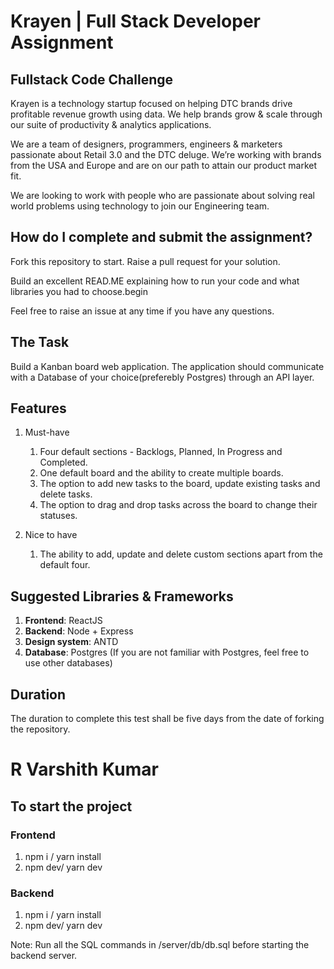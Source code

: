 # Krayen | Full Stack Developer Assignment

## Fullstack Code Challenge

Krayen is a technology startup focused on helping DTC brands drive profitable revenue growth using data. We help brands grow & scale through our suite of productivity & analytics applications.

We are a team of designers, programmers, engineers & marketers passionate about Retail 3.0 and the DTC deluge. We’re working with brands from the USA and Europe and are on our path to attain our product market fit.

We are looking to work with people who are passionate about solving real world problems using technology to join our Engineering team.

## How do I complete and submit the assignment?

Fork this repository to start. Raise a pull request for your solution.

Build an excellent READ.ME explaining how to run your code and what libraries you had to choose.begin

Feel free to raise an issue at any time if you have any questions.

## The Task

Build a Kanban board web application. The application should communicate with a Database of your choice(preferebly Postgres) through an API layer.

## Features

1. Must-have

   1. Four default sections - Backlogs, Planned, In Progress and Completed.
   2. One default board and the ability to create multiple boards.
   3. The option to add new tasks to the board, update existing tasks and delete tasks.
   4. The option to drag and drop tasks across the board to change their statuses.

2. Nice to have
   1. The ability to add, update and delete custom sections apart from the default four.

## Suggested Libraries & Frameworks

1. **Frontend**: ReactJS
2. **Backend**: Node + Express
3. **Design system**: ANTD
4. **Database**: Postgres (If you are not familiar with Postgres, feel free to use other databases)

## Duration

The duration to complete this test shall be five days from the date of forking the repository.

# R Varshith Kumar

## To start the project

### Frontend
1. npm i / yarn install
2. npm dev/ yarn dev
   
### Backend

1. npm i / yarn install
2. npm dev/ yarn dev

Note: Run all the SQL commands in /server/db/db.sql before starting the backend server.


